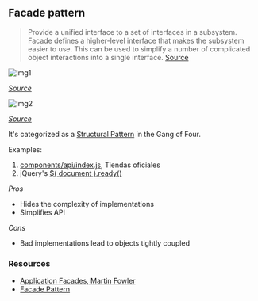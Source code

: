 ## Facade pattern

> Provide a unified interface to a set of interfaces in a subsystem. Facade defines a higher-level interface that makes the subsystem easier to use. This can be used to simplify a number of complicated object interactions into a single interface.
[Source](http://c2.com/cgi/wiki?FacadePattern)

![img1](http://martinfowler.com/eaaCatalog/distributedFacadeSketch.gif)

_[Source](http://martinfowler.com/eaaCatalog/remoteFacade.html)_

![img2](https://en.wikipedia.org/wiki/File:Example_of_Facade_design_pattern_in_UML.png)

_[Source](https://en.wikipedia.org/wiki/Facade_pattern)_

It's categorized as a [Structural Pattern](https://en.wikipedia.org/wiki/Structural_pattern) in the Gang of Four.

Examples:
  1. [components/api/index.js](https://github.com/js-squad/tiendas-oficiales/blob/master/components/api/index.js), Tiendas oficiales
  2. jQuery's [$( document ).ready()](https://learn.jquery.com/using-jquery-core/document-ready/)


*Pros*
- Hides the complexity of implementations
- Simplifies API

*Cons*
- Bad implementations lead to objects tightly coupled


### Resources
- [Application Facades, Martin Fowler](http://martinfowler.com/apsupp/appfacades.pdf)
- [Facade Pattern](http://c2.com/cgi/wiki?FacadePattern)